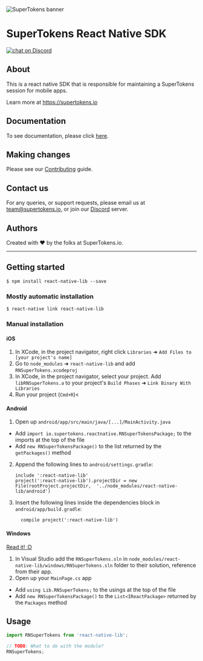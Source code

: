
![SuperTokens banner](https://raw.githubusercontent.com/supertokens/supertokens-logo/master/images/Artboard%20%E2%80%93%2027%402x.png)

# SuperTokens React Native SDK

<a href="https://supertokens.io/discord">
<img src="https://img.shields.io/discord/603466164219281420.svg?logo=discord"
    alt="chat on Discord"></a>
    
## About
This is a react native SDK that is responsible for maintaining a SuperTokens session for mobile apps.

Learn more at https://supertokens.io

## Documentation
To see documentation, please click [here](https://supertokens.io/docs/react-native/installation).

## Making changes
Please see our [Contributing](https://github.com/supertokens/supertokens-react-native/blob/master/CONTRIBUTING.md) guide.

## Contact us
For any queries, or support requests, please email us at team@supertokens.io, or join our [Discord](supertokens.io/discord) server.

## Authors
Created with :heart: by the folks at SuperTokens.io.



---------------------------------

## Getting started

`$ npm install react-native-lib --save`

### Mostly automatic installation

`$ react-native link react-native-lib`

### Manual installation


#### iOS

1. In XCode, in the project navigator, right click `Libraries` ➜ `Add Files to [your project's name]`
2. Go to `node_modules` ➜ `react-native-lib` and add `RNSuperTokens.xcodeproj`
3. In XCode, in the project navigator, select your project. Add `libRNSuperTokens.a` to your project's `Build Phases` ➜ `Link Binary With Libraries`
4. Run your project (`Cmd+R`)<

#### Android

1. Open up `android/app/src/main/java/[...]/MainActivity.java`
  - Add `import io.supertokens.reactnative.RNSuperTokensPackage;` to the imports at the top of the file
  - Add `new RNSuperTokensPackage()` to the list returned by the `getPackages()` method
2. Append the following lines to `android/settings.gradle`:
  	```
  	include ':react-native-lib'
  	project(':react-native-lib').projectDir = new File(rootProject.projectDir, 	'../node_modules/react-native-lib/android')
  	```
3. Insert the following lines inside the dependencies block in `android/app/build.gradle`:
  	```
      compile project(':react-native-lib')
  	```

#### Windows
[Read it! :D](https://github.com/ReactWindows/react-native)

1. In Visual Studio add the `RNSuperTokens.sln` in `node_modules/react-native-lib/windows/RNSuperTokens.sln` folder to their solution, reference from their app.
2. Open up your `MainPage.cs` app
  - Add `using Lib.RNSuperTokens;` to the usings at the top of the file
  - Add `new RNSuperTokensPackage()` to the `List<IReactPackage>` returned by the `Packages` method


## Usage
```javascript
import RNSuperTokens from 'react-native-lib';

// TODO: What to do with the module?
RNSuperTokens;
```
  